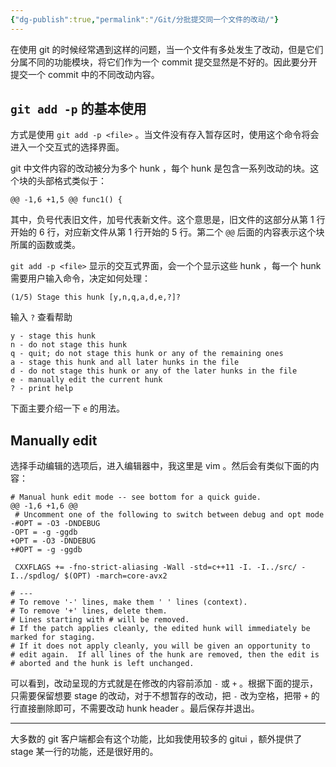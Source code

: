 ```yaml
---
{"dg-publish":true,"permalink":"/Git/分批提交同一个文件的改动/"}
---
```



在使用 git 的时候经常遇到这样的问题，当一个文件有多处发生了改动，但是它们分属不同的功能模块，将它们作为一个 commit 提交显然是不好的。因此要分开提交一个 commit 中的不同改动内容。

## `git add -p` 的基本使用

方式是使用 `git add -p <file>` 。当文件没有存入暂存区时，使用这个命令将会进入一个交互式的选择界面。

git 中文件内容的改动被分为多个 hunk ，每个 hunk 是包含一系列改动的块。这个块的头部格式类似于：

```
@@ -1,6 +1,5 @@ func1() {
```

其中，负号代表旧文件，加号代表新文件。这个意思是，旧文件的这部分从第 1 行开始的 6 行，对应新文件从第 1 行开始的 5 行。第二个 `@@` 后面的内容表示这个块所属的函数或类。

`git add -p <file>` 显示的交互式界面，会一个个显示这些 hunk ，每一个 hunk 需要用户输入命令，决定如何处理：

```
(1/5) Stage this hunk [y,n,q,a,d,e,?]?
```

输入 `?` 查看帮助

```
y - stage this hunk
n - do not stage this hunk
q - quit; do not stage this hunk or any of the remaining ones
a - stage this hunk and all later hunks in the file
d - do not stage this hunk or any of the later hunks in the file
e - manually edit the current hunk
? - print help
```

下面主要介绍一下 `e` 的用法。

## Manually edit

选择手动编辑的选项后，进入编辑器中，我这里是 vim 。然后会有类似下面的内容：

```
# Manual hunk edit mode -- see bottom for a quick guide.
@@ -1,6 +1,6 @@
 # Uncomment one of the following to switch between debug and opt mode
-#OPT = -O3 -DNDEBUG
-OPT = -g -ggdb
+OPT = -O3 -DNDEBUG
+#OPT = -g -ggdb
 
 CXXFLAGS += -fno-strict-aliasing -Wall -std=c++11 -I. -I../src/ -I../spdlog/ $(OPT) -march=core-avx2
 
# ---
# To remove '-' lines, make them ' ' lines (context).
# To remove '+' lines, delete them.
# Lines starting with # will be removed.
# If the patch applies cleanly, the edited hunk will immediately be marked for staging.
# If it does not apply cleanly, you will be given an opportunity to
# edit again.  If all lines of the hunk are removed, then the edit is
# aborted and the hunk is left unchanged.
```

可以看到，改动呈现的方式就是在修改的内容前添加 `-` 或 `+` 。根据下面的提示，只需要保留想要 stage 的改动，对于不想暂存的改动，把 `-` 改为空格，把带 `+` 的行直接删除即可，不需要改动 hunk header 。最后保存并退出。

---

大多数的 git 客户端都会有这个功能，比如我使用较多的 gitui ，额外提供了 stage 某一行的功能，还是很好用的。
